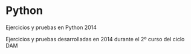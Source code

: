 # Python
Ejercicios y pruebas en Python 2014

Ejercicios y pruebas desarrolladas en 2014 durante el 2º curso del ciclo DAM
